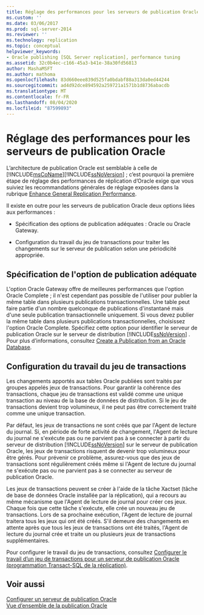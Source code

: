 ```yaml
---
title: Réglage des performances pour les serveurs de publication Oracle | Microsoft Docs
ms.custom: ''
ms.date: 03/06/2017
ms.prod: sql-server-2014
ms.reviewer: ''
ms.technology: replication
ms.topic: conceptual
helpviewer_keywords:
- Oracle publishing [SQL Server replication], performance tuning
ms.assetid: 32c0b4ec-c166-45a3-b41e-38a30fd56813
author: MashaMSFT
ms.author: mathoma
ms.openlocfilehash: 83d660eee839d525fa0bdabf88a313da0ed44244
ms.sourcegitcommit: ad4d92dce894592a259721a1571b1d8736abacdb
ms.translationtype: MT
ms.contentlocale: fr-FR
ms.lasthandoff: 08/04/2020
ms.locfileid: "87599893"
---
```

# <a name="performance-tuning-for-oracle-publishers"></a>Réglage des performances pour les serveurs de publication Oracle
  L’architecture de publication Oracle est semblable à celle de [!INCLUDE[msCoName](../../../includes/msconame-md.md)][!INCLUDE[ssNoVersion](../../../includes/ssnoversion-md.md)] ; c’est pourquoi la première étape de réglage des performances de réplication d’Oracle exige que vous suiviez les recommandations générales de réglage exposées dans la rubrique [Enhance General Replication Performance](../administration/enhance-general-replication-performance.md).  
  
 Il existe en outre pour les serveurs de publication Oracle deux options liées aux performances :  
  
-   Spécification des options de publication adéquates : Oracle ou Oracle Gateway.  
  
-   Configuration du travail du jeu de transactions pour traiter les changements sur le serveur de publication selon une périodicité appropriée.  
  
## <a name="specifying-the-appropriate-publishing-option"></a>Spécification de l'option de publication adéquate  
 L'option Oracle Gateway offre de meilleures performances que l'option Oracle Complete ; il n'est cependant pas possible de l'utiliser pour publier la même table dans plusieurs publications transactionnelles. Une table peut faire partie d'un nombre quelconque de publications d'instantané mais d'une seule publication transactionnelle uniquement. Si vous devez publier la même table dans plusieurs publications transactionnelles, choisissez l'option Oracle Complete. Spécifiez cette option pour identifier le serveur de publication Oracle sur le serveur de distribution [!INCLUDE[ssNoVersion](../../../includes/ssnoversion-md.md)] . Pour plus d’informations, consultez [Create a Publication from an Oracle Database](../publish/create-a-publication-from-an-oracle-database.md).  
  
## <a name="configuring-the-transaction-set-job"></a>Configuration du travail du jeu de transactions  
 Les changements apportés aux tables Oracle publiées sont traités par groupes appelés jeux de transactions. Pour garantir la cohérence des transactions, chaque jeu de transactions est validé comme une unique transaction au niveau de la base de données de distribution. Si le jeu de transactions devient trop volumineux, il ne peut pas être correctement traité comme une unique transaction.  
  
 Par défaut, les jeux de transactions ne sont créés que par l'Agent de lecture du journal. Si, en période de forte activité de changement, l'Agent de lecture du journal ne s'exécute pas ou ne parvient pas à se connecter à partir du serveur de distribution [!INCLUDE[ssNoVersion](../../../includes/ssnoversion-md.md)] sur le serveur de publication Oracle, les jeux de transactions risquent de devenir trop volumineux pour être gérés. Pour prévenir ce problème, assurez-vous que des jeux de transactions sont régulièrement créés même si l'Agent de lecture du journal ne s'exécute pas ou ne parvient pas à se connecter au serveur de publication Oracle.  
  
 Les jeux de transactions peuvent se créer à l'aide de la tâche Xactset (tâche de base de données Oracle installée par la réplication), qui a recours au même mécanisme que l'Agent de lecture de journal pour créer ces jeux. Chaque fois que cette tâche s'exécute, elle crée un nouveau jeu de transactions. Lors de sa prochaine exécution, l'Agent de lecture de journal traitera tous les jeux qui ont été créés. S'il demeure des changements en attente après que tous les jeux de transactions ont été traités, l'Agent de lecture du journal crée et traite un ou plusieurs jeux de transactions supplémentaires.  
  
 Pour configurer le travail du jeu de transactions, consultez [Configurer le travail d’un jeu de transactions pour un serveur de publication Oracle &#40;programmation Transact-SQL de la réplication&#41;](../administration/configure-the-transaction-set-job-for-an-oracle-publisher.md).  
  
## <a name="see-also"></a>Voir aussi  
 [Configurer un serveur de publication Oracle](configure-an-oracle-publisher.md)   
 [Vue d’ensemble de la publication Oracle](oracle-publishing-overview.md)  
  
  
